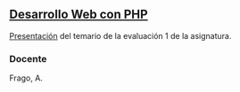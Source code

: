 <p align="center">
  <a href="http://cuatrov1-cp5028.wordpresstemporal.com/wp-content/uploads/2019/07/logo-cuatrovientos-2-1.png" />
</p>


## Desarrollo Web con PHP

[Presentación](slides-dam2-ev1-desarrollo-web-php/index.html) del temario de la evaluación 1 de la asignatura.

### Docente
Frago, A.
